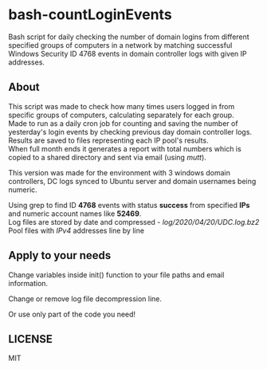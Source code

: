 # bash-countLoginEvents
Bash script for daily checking the number of domain logins from different specified groups of computers in a network by matching successful Windows Security ID 4768 events in domain controller logs with given IP addresses.

## About
This script was made to check how many times users logged in from specific groups of computers, calculating separately for each group.\
Made to run as a daily cron job for counting and saving the number of yesterday's login events by checking previous day domain controller logs. Results are saved to files representing each IP pool's results.\
When full month ends it generates a report with total numbers which is copied to a shared directory and sent via email (using *mutt*).

This version was made for the environment with 3 windows domain controllers, DC logs synced to Ubuntu server and domain usernames being numeric.

Using grep to find ID **4768** events with status **success** from specified **IPs** and numeric account names like **52469**.\
Log files are stored by date and compressed - *log/2020/04/20/UDC.log.bz2*\
Pool files with *IPv4* addresses line by line
## Apply to your needs
Change variables inside init() function to your file paths and email information.

Change or remove log file decompression line.

Or use only part of the code you need!

## LICENSE
MIT
